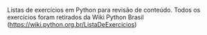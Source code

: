 Listas de exercícios em Python para revisão de conteúdo.
Todos os exercícios foram retirados da Wiki Python Brasil (https://wiki.python.org.br/ListaDeExercicios)